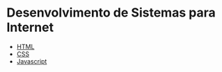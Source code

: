 # Desenvolvimento de Sistemas para Internet

- [HTML](html/readme.md)
- [CSS](css/readme.md)
- [Javascript](javascript/readme.md)
